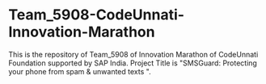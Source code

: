 # Team_5908-CodeUnnati-Innovation-Marathon

This is the repository of Team_5908 of Innovation Marathon of CodeUnnati Foundation supported by SAP India.
Project Title is "SMSGuard: Protecting your phone from spam & unwanted texts ".
